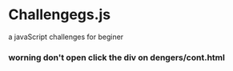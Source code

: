 # Challengegs.js
a javaScript challenges for beginer
### worning don't open click the div on dengers/cont.html
